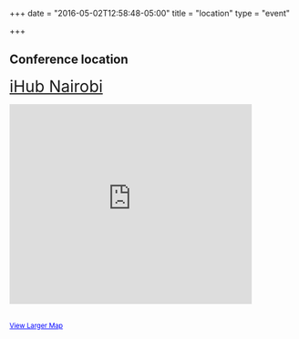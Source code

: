 +++
date = "2016-05-02T12:58:48-05:00"
title = "location"
type = "event"

+++

  <h2>Conference location</h2>

<p><span style="font-size: 2em"><a href="http://www.ihub.co.ke/" title="iHub Nairobi">iHub Nairobi</a></span></p>

<iframe width="425" height="350" frameborder="0" scrolling="no" marginheight="0" marginwidth="0" src="https://maps.google.co.za/maps?ie=UTF8&amp;q=iHub&amp;fb=1&amp;gl=za&amp;hq=ihub+nairobi&amp;cid=5671957046357606739&amp;t=m&amp;ll=-1.298724,36.790765&amp;spn=0.006295,0.006295&amp;output=embed"></iframe>


<br /><small><a href="https://maps.google.co.za/maps?ie=UTF8&amp;q=iHub&amp;fb=1&amp;gl=za&amp;hq=ihub+nairobi&amp;cid=5671957046357606739&amp;t=m&amp;ll=-1.298724,36.790765&amp;spn=0.006295,0.006295&amp;source=embed" style="color:#0000FF;text-align:left">View Larger Map</a></small>

